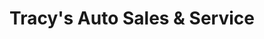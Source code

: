 ---
title: "Tracy's Auto Sales & Service"
url: /woburn/tracys-auto-sales-und-service/
shop: Autohaus
---
